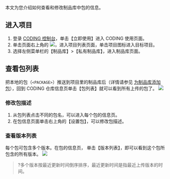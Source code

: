 本文为您介绍如何查看和修改制品库中包的信息。

## 进入项目

1. 登录 [CODING 控制台](https://console.cloud.tencent.com/coding)，单击【立即使用】进入 CODING 使用页面。
2. 单击页面右上角的 <img src ="https://main.qcloudimg.com/raw/d94a8e60dd3a41d0af07d72ae0e9d70e.png" style ="margin:0">，进入项目列表页面，单击项目图标进入目标项目。
3. 选择左侧菜单栏的【制品库】>【私有制品库】，进入制品库页面。


## 查看包列表
把本地的包（`<PACKAGE>`）推送到项目里的制品库后（详情请参见 [为制品库添加包](https://cloud.tencent.com/document/product/1116/37203)），回到 CODING 仓库信息页单击【包列表】就可以看到所有上传的包了。
![](https://main.qcloudimg.com/raw/9efe85bbada78a19fd90e9071177e9b8.png)

### 修改包描述
1. 从包列表点击不同的包名，可以进入每个包的信息页。
2. 在包信息页面单击右上角的【设置包】，可以修改包描述。


### 查看版本列表
每个包可包含多个版本。在包的信息页， 单击【版本列表】，即可以看到这个包所包含的所有版本。
![](https://main.qcloudimg.com/raw/70df8974cc2991a54ac862355a337247.png)

> ?多个版本按最近更新时间倒序排序，最近更新时间是指最近上传版本的时间。